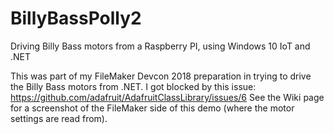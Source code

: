 # BillyBassPolly2
Driving Billy Bass motors from a Raspberry PI, using Windows 10 IoT and .NET

This was part of my FileMaker Devcon 2018 preparation in trying to drive the Billy Bass motors from .NET.  I got blocked by this issue: https://github.com/adafruit/AdafruitClassLibrary/issues/6
See the Wiki page for a screenshot of the FileMaker side of this demo (where the motor settings are read from).
